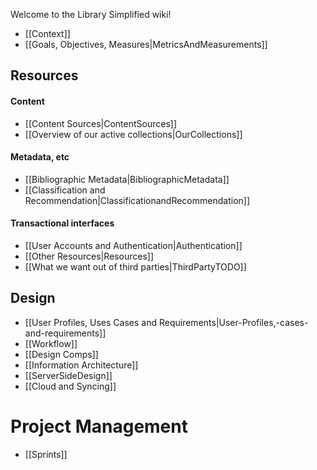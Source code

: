 Welcome to the Library Simplified wiki!

* [[Context]]
* [[Goals, Objectives, Measures|MetricsAndMeasurements]]

## Resources
#### Content
* [[Content Sources|ContentSources]]
* [[Overview of our active collections|OurCollections]]

#### Metadata, etc
* [[Bibliographic Metadata|BibliographicMetadata]]
* [[Classification and Recommendation|ClassificationandRecommendation]]

#### Transactional interfaces
* [[User Accounts and Authentication|Authentication]]
* [[Other Resources|Resources]]
* [[What we want out of third parties|ThirdPartyTODO]]

## Design
* [[User Profiles, Uses Cases and Requirements|User-Profiles,-cases-and-requirements]]
* [[Workflow]]
* [[Design Comps]]
* [[Information Architecture]]
* [[ServerSideDesign]]
* [[Cloud and Syncing]]

# Project Management
* [[Sprints]]